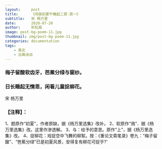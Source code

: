 ```yaml
---
layout:     post
title:      《闲居初夏午睡起二首·其一》
subtitle:   宋 杨万里
date:       2020-07-20
author:     听松阁
image: post-bg-poem-11.jpg
thumbnail: img/post-bg-poem-11.jpg
categories: documentation
tags:
    - 美文
    - 古典诗词
---
```


### 梅子留酸软齿牙，芭蕉分绿与窗纱。
### 日长睡起无情思，闲看儿童捉柳花。

宋 杨万里

### 【注释】：
1、题原作“初夏”，作者原缺，据《杨万里选集》改补。
2、软原作“溅”．据《杨万里选集》改。这里作渗透解。
3、与：给予的意思。原作“上”，据《杨万里选集》改。
4、捉柳花：戏捉空中飞舞的柳絮。按：《重论文斋笔录》卷九：“梅子留酸”、“笆蕉分绿”已是初夏风景，安得复有柳花可捉乎?’
